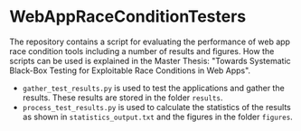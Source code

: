 # WebAppRaceConditionTesters
The repository contains a script for evaluating the performance of web app race condition tools including a number of results and figures. How the scripts can be used is explained in the Master Thesis: "Towards Systematic Black-Box Testing for Exploitable Race Conditions in Web Apps".

* `gather_test_results.py` is used to test the applications and gather the results. These results are stored in the folder `results`.
* `process_test_results.py` is used to calculate the statistics of the results as shown in `statistics_output.txt` and the figures in the folder `figures`.
